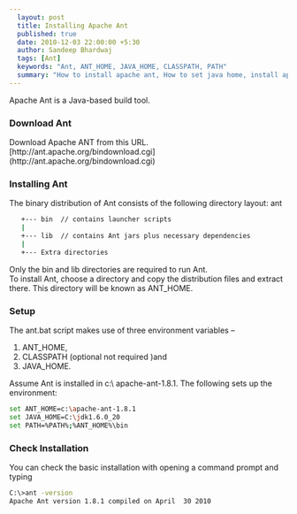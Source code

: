 ```yaml
---
  layout: post
  title: Installing Apache Ant
  published: true
  date: 2010-12-03 22:00:00 +5:30
  author: Sandeep Bhardwaj
  tags: [Ant]
  keywords: "Ant, ANT_HOME, JAVA_HOME, CLASSPATH, PATH"
  summary: "How to install apache ant, How to set java home, install apache ant"
---
```


Apache Ant is a Java-based build tool.  

<h3>Download Ant</h3>  
Download Apache ANT from this URL. [http://ant.apache.org/bindownload.cgi](http://ant.apache.org/bindownload.cgi)  

<h3>Installing Ant</h3> 
The binary distribution of Ant consists of the following directory layout:  
ant  

``` bash
   +--- bin  // contains launcher scripts  
   |  
   +--- lib  // contains Ant jars plus necessary dependencies  
   |  
   +--- Extra directories  
``` 

Only the bin and lib directories are required to run Ant.  
To install Ant, choose a directory and copy the distribution files and extract there. This directory will be known as ANT_HOME.  

<h3>Setup</h3>  
The ant.bat script makes use of three environment variables –

1.  ANT_HOME,
2.  CLASSPATH (optional not required )and
3.  JAVA_HOME.

Assume Ant is installed in c:\ apache-ant-1.8.1\. The following sets up the environment:  

``` bash
set ANT_HOME=c:\apache-ant-1.8.1  
set JAVA_HOME=C:\jdk1.6.0_20  
set PATH=%PATH%;%ANT_HOME%\bin 
``` 

<h3>Check Installation</h3>  
You can check the basic installation with opening a command prompt and typing  

``` bash 
C:\>ant -version  
Apache Ant version 1.8.1 compiled on April  30 2010  
``` 